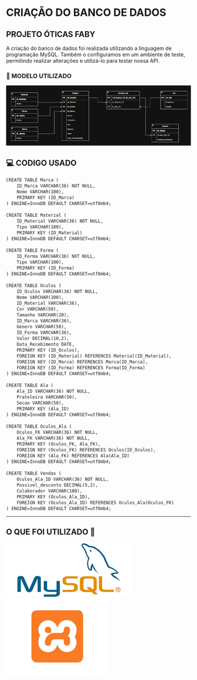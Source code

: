 
# CRIAÇÃO DO BANCO DE DADOS

## PROJETO ÓTICAS FABY

A criação do banco de dados foi realizada utilizando a linguagem de programação MySQL. Também o configuramos em um ambiente de teste, permitindo realizar alterações e utilizá-lo para testar nossa API.

### 📜 MODELO UTILIZADO

![MODELO USADO](./Img/ModeloConceitualProjeto.png)

## 💻 CODIGO USADO

    CREATE TABLE Marca (
        ID_Marca VARCHAR(36) NOT NULL,
        Nome VARCHAR(100),
        PRIMARY KEY (ID_Marca)
    ) ENGINE=InnoDB DEFAULT CHARSET=utf8mb4;

    CREATE TABLE Material (
        ID_Material VARCHAR(36) NOT NULL,
        Tipo VARCHAR(100),
        PRIMARY KEY (ID_Material)
    ) ENGINE=InnoDB DEFAULT CHARSET=utf8mb4;

    CREATE TABLE Forma (
        ID_Forma VARCHAR(36) NOT NULL,
        Tipo VARCHAR(100),
        PRIMARY KEY (ID_Forma)
    ) ENGINE=InnoDB DEFAULT CHARSET=utf8mb4;

    CREATE TABLE Oculos (
        ID_Oculos VARCHAR(36) NOT NULL,
        Nome VARCHAR(100),
        ID_Material VARCHAR(36),
        Cor VARCHAR(50),
        Tamanho VARCHAR(20),
        ID_Marca VARCHAR(36),
        Genero VARCHAR(50),
        ID_Forma VARCHAR(36),
        Valor DECIMAL(10,2),
        Data_Recebimento DATE,
        PRIMARY KEY (ID_Oculos),
        FOREIGN KEY (ID_Material) REFERENCES Material(ID_Material),
        FOREIGN KEY (ID_Marca) REFERENCES Marca(ID_Marca),
        FOREIGN KEY (ID_Forma) REFERENCES Forma(ID_Forma)
    ) ENGINE=InnoDB DEFAULT CHARSET=utf8mb4;

    CREATE TABLE Ala (
        Ala_ID VARCHAR(36) NOT NULL,
        Prateleira VARCHAR(50),
        Secao VARCHAR(50),
        PRIMARY KEY (Ala_ID)
    ) ENGINE=InnoDB DEFAULT CHARSET=utf8mb4;

    CREATE TABLE Oculos_Ala (
        Oculos_FK VARCHAR(36) NOT NULL,
        Ala_FK VARCHAR(36) NOT NULL,
        PRIMARY KEY (Oculos_FK, Ala_FK),
        FOREIGN KEY (Oculos_FK) REFERENCES Oculos(ID_Oculos),
        FOREIGN KEY (Ala_FK) REFERENCES Ala(Ala_ID)
    ) ENGINE=InnoDB DEFAULT CHARSET=utf8mb4;

    CREATE TABLE Vendas (
        Oculos_Ala_ID VARCHAR(36) NOT NULL,
        Possivel_desconto DECIMAL(5,2),
        Colaborador VARCHAR(100),
        PRIMARY KEY (Oculos_Ala_ID),
        FOREIGN KEY (Oculos_Ala_ID) REFERENCES Oculos_Ala(Oculos_FK)
    ) ENGINE=InnoDB DEFAULT CHARSET=utf8mb4;

---

## O QUE FOI UTILIZADO 🤔

![MODELO USADO](./Img/images__1_-removebg-preview.png) ![MODELO USADO](./Img/xampp-2MM13M-removebg-preview.png) 

